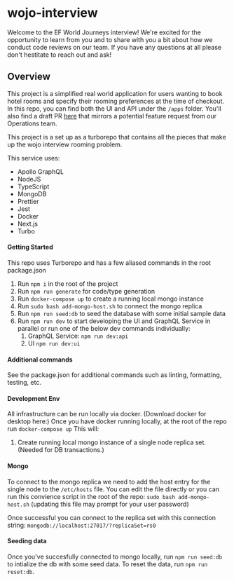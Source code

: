 # wojo-interview

Welcome to the EF World Journeys interview! We're excited for the opportunity to learn from you and to share with you a bit about how we conduct code reviews on our team. If you have any questions at all please don't hestitate to reach out and ask!

## Overview

This project is a simplified real world application for users wanting to book hotel rooms and specify their rooming preferences at the time of checkout. In this repo, you can find both the UI and API under the `/apps` folder. You'll also find a draft PR [here](https://github.com/eftours/wojo-interview/pull/1) that mirrors a potential feature request from our Operations team.

This project is a set up as a turborepo that contains all the pieces that make up the wojo interview rooming problem.

This service uses:

-   Apollo GraphQL
-   NodeJS
-   TypeScript
-   MongoDB
-   Prettier
-   Jest
-   Docker
-   Next.js
-   Turbo

#### Getting Started

This repo uses Turborepo and has a few aliased commands in the root package.json

1. Run `npm i` in the root of the project
2. Run `npm run generate` for code/type generation
3. Run `docker-compose up` to create a running local mongo instance
4. Run `sudo bash add-mongo-host.sh` to connect the mongo replica
5. Run `npm run seed:db` to seed the database with some initial sample data
6. Run `npm run dev` to start developing the UI and GraphQL Service in parallel or run one of the below dev commands individually:
    1. GraphQL Service: `npm run dev:api`
    1. UI `npm run dev:ui`

#### Additional commands

See the package.json for additional commands such as linting, formatting, testing, etc.

#### Development Env

All infrastructure can be run locally via docker. (Download docker for desktop here:)
Once you have docker running locally, at the root of the repo run `docker-compose up` This will:

1. Create running local mongo instance of a single node replica set. (Needed for DB transactions.)

#### Mongo

To connect to the mongo replica we need to add the host entry for the single node to the `/etc/hosts` file.
You can edit the file directly or you can run this convience script in the root of the repo:
`sudo bash add-mongo-host.sh` (updating this file may prompt for your user password)

Once successful you can connect to the replica set with this connection string:
`mongodb://localhost:27017/?replicaSet=rs0`

#### Seeding data

Once you've succesfully connected to mongo locally, run `npm run seed:db` to intialize the db with some seed data.
To reset the data, run `npm run reset:db`.
